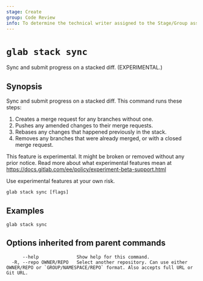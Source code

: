 ```yaml
---
stage: Create
group: Code Review
info: To determine the technical writer assigned to the Stage/Group associated with this page, see https://about.gitlab.com/handbook/product/ux/technical-writing/#assignments
---
```


<!--
This documentation is auto generated by a script.
Please do not edit this file directly. Run `make gen-docs` instead.
-->

# `glab stack sync`

Sync and submit progress on a stacked diff. (EXPERIMENTAL.)

## Synopsis

Sync and submit progress on a stacked diff. This command runs these steps:

1. Creates a merge request for any branches without one.
1. Pushes any amended changes to their merge requests.
1. Rebases any changes that happened previously in the stack.
1. Removes any branches that were already merged, or with a closed merge request.

This feature is experimental. It might be broken or removed without any prior notice.
Read more about what experimental features mean at
<https://docs.gitlab.com/ee/policy/experiment-beta-support.html>

Use experimental features at your own risk.

```plaintext
glab stack sync [flags]
```

## Examples

```plaintext
glab stack sync

```

## Options inherited from parent commands

```plaintext
      --help              Show help for this command.
  -R, --repo OWNER/REPO   Select another repository. Can use either OWNER/REPO or `GROUP/NAMESPACE/REPO` format. Also accepts full URL or Git URL.
```
